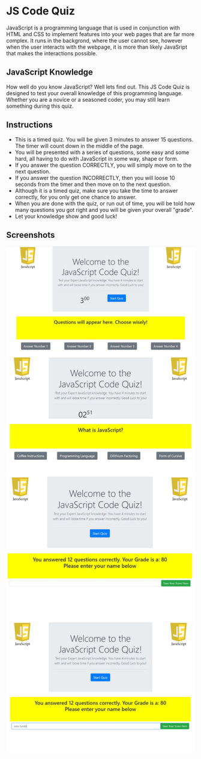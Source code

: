 # JS Code Quiz

JavaScript is a programming language that is used in conjunction with HTML and CSS to implement features into your web pages that are far more complex. It runs in the backgrond, where the user cannot see, however when the user interacts with the webpage, it is more than likely JavaSript that makes the interactions possible.

## JavaScript Knowledge

How well do you know JavaScript? Well lets find out. This JS Code Quiz is designed to test your overall knowledge of this programming language. Whether you are a novice or a seasoned coder, you may still learn something during this quiz.

## Instructions

- This is a timed quiz. You will be given 3 minutes to answer 15 questions. The timer will count down in the middle of the page.
- You will be presented with a series of questions, some easy and some hard, all having to do with JavaScript in some way, shape or form.
- If you answer the question CORRECTLY, you will simply move on to the next question.
- If you answer the question INCORRECTLY, then you will loose 10 seconds from the timer and then move on to the next question.
- Although it is a timed quiz, make sure you take the time to answer correctly, for you only get one chance to answer.
- When you are done with the quiz, or run out of time, you will be told how many questions you got right and you will be given your overall "grade".
- Let your knowledge show and good luck!

## Screenshots

![Code-Quiz-Img-1.JPG](./Assets/Images/Code-Quiz-Img-1.JPG)
![Code-Quiz-Img-2.JPG](./Assets/Images/Code-Quiz-Img-2.JPG)
![Code-Quiz-Img-3.JPG](./Assets/Images/Code-Quiz-Img-3.JPG)
![Code-Quiz-Img-4.JPG](./Assets/Images/Code-Quiz-Img-4.JPG)
